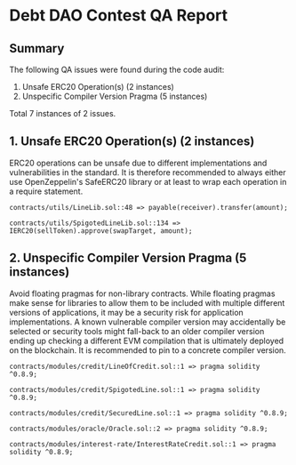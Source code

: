 # Debt DAO Contest QA Report

## Summary

The following QA issues were found during the code audit:

1. Unsafe ERC20 Operation(s) (2 instances)
2. Unspecific Compiler Version Pragma (5 instances)

Total 7 instances of 2 issues.

## 1. Unsafe ERC20 Operation(s) (2 instances)

ERC20 operations can be unsafe due to different implementations and vulnerabilities in the standard. It is therefore recommended to always either use OpenZeppelin's SafeERC20 library or at least to wrap each operation in a require statement.

```solidity
contracts/utils/LineLib.sol::48 => payable(receiver).transfer(amount);

contracts/utils/SpigotedLineLib.sol::134 => IERC20(sellToken).approve(swapTarget, amount);
```

## 2. Unspecific Compiler Version Pragma (5 instances)

Avoid floating pragmas for non-library contracts. While floating pragmas make sense for libraries to allow them to be included with multiple different versions of applications, it may be a security risk for application implementations. A known vulnerable compiler version may accidentally be selected or security tools might fall-back to an older compiler version ending up checking a different EVM compilation that is ultimately deployed on the blockchain. It is recommended to pin to a concrete compiler version.

```solidity
contracts/modules/credit/LineOfCredit.sol::1 => pragma solidity ^0.8.9;

contracts/modules/credit/SpigotedLine.sol::1 => pragma solidity ^0.8.9;

contracts/modules/credit/SecuredLine.sol::1 => pragma solidity ^0.8.9;

contracts/modules/oracle/Oracle.sol::2 => pragma solidity ^0.8.9;

contracts/modules/interest-rate/InterestRateCredit.sol::1 => pragma solidity ^0.8.9;
```
